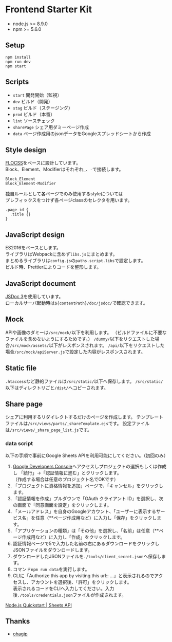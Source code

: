 Frontend Starter Kit
====================

- node.js >= 8.9.0
- npm >= 5.6.0

## Setup
```
npm install
npm run dev
npm start
```

## Scripts
- `start` 開発開始（監視）
- `dev` ビルド（開発）
- `stag` ビルド（ステージング）
- `prod` ビルド（本番）
- `lint` ソースチェック
- `sharePage` シェア用ダミーページ作成
- `data` ページ作成用のjsonデータをGoogleスプレッドシートから作成

## Style design
[FLOCSS](https://github.com/hiloki/flocss)をベースに設計しています。  
Block、Element、Modifierはそれぞれ`_`、`-`で接続します。
```
Block_Element
Block_Element-Modifier
```
独自ルールとして各ページでのみ使用するstyleについては  
プレフィックスをつけず各ページclassのセレクタを用います。
```
.page-id {
  .title {}
}
```

## JavaScript design
ES2016をベースとします。  
ライブラリはWebpackに含めず`libs.js`にまとめます。  
まとめるライブラリは`config.js`の`paths.script.libs`で設定します。  
ビルド時、Prettierによりコードを整形します。

## JavaScript document
[JSDoc 3](https://github.com/jsdoc3/jsdoc)を使用しています。  
ローカルサーバ起動時は`${contentPath}/doc/jsdoc/`で確認できます。

## Mock
APIや画像のダミーは`/src/mock/`以下を利用します。
（ビルドファイルに不要なファイルを含めないようにするためです。）
`/dummy/`以下をリクエストした場合`/src/mock/assets/`以下がレスポンスされます。
`/api/`以下をリクエストした場合`/src/mock/apiServer.js`で設定した内容がレスポンスされます。

## Static file
`.htaccess`など静的ファイルは`/src/static/`以下へ保存します。
`/src/static/`以下はディレクトリごと`/dist/`へコピーされます。

## Share page
シェアに利用するリダイレクトするだけのページを作成します。
テンプレートファイルは`/src/views/parts/_shareTemplate.ejs`です。
設定ファイルは`/src/views/_share_page_list.js`です。

### data script
以下の手順で事前にGoogle Sheets APIを利用可能にしてください。（初回のみ）

1. [Google Developers Console](https://console.developers.google.com/flows/enableapi?apiid=sheets.googleapis.com&hl=ja)へアクセスしプロジェクトの選択もしくは作成し 「続行」→「認証情報に進む」とクリックします。  
   （作成する場合は任意のプロジェクト名でOKです）
2. 「プロジェクトに資格情報を追加」ページで、「キャンセル」をクリックします。
3. 「認証情報を作成」プルダウンで「OAuth クライアント ID」を選択し、次の画面で「同意画面を設定」をクリックします。
4. 「メールアドレス」を自身のGoogleアカウント、「ユーザーに表示するサービス名」を任意（**ページ作成用など）に入力し「保存」をクリックします。
5. 「アプリケーションの種類」は「その他」を選択し、「名前」は任意（**ページ作成用など）に入力し「作成」をクリックします。
6. 認証情報ページで5で入力した名前の右にあるダウンロードをクリックしJSONファイルをダウンロードします。
7. ダウンロードしたJSONファイルを`./tools/client_secret.json`へ保存します。
8. コマンド`npm run data`を実行します。
9. CLIに「Authorize this app by visiting this url:: ...」と表示されるのでアクセスし、アカウントを選択後、「許可」をクリックします。  
   表示されるコードをCLIへ入力してください。入力後`./tools/credentials.json`ファイルが作成されます。

[Node.js Quickstart | Sheets API](https://developers.google.com/sheets/api/quickstart/nodejs?hl=ja)

## Thanks
- [ohagip](https://github.com/ohagip/)
